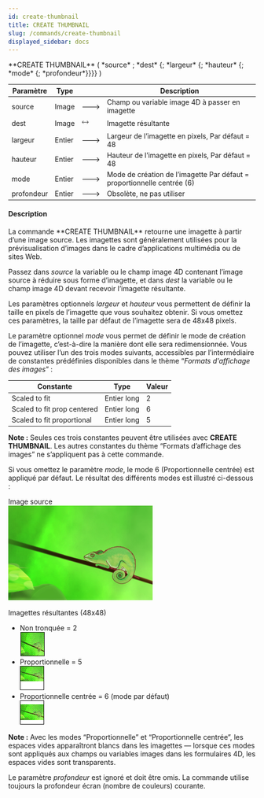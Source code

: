```yaml
---
id: create-thumbnail
title: CREATE THUMBNAIL
slug: /commands/create-thumbnail
displayed_sidebar: docs
---
```


<!--REF #_command_.CREATE THUMBNAIL.Syntax-->**CREATE THUMBNAIL** ( *source* ; *dest* {; *largeur* {; *hauteur* {; *mode* {; *profondeur*}}}} )<!-- END REF-->
<!--REF #_command_.CREATE THUMBNAIL.Params-->
| Paramètre | Type |  | Description |
| --- | --- | --- | --- |
| source | Image | &#x1F852; | Champ ou variable image 4D à passer en imagette |
| dest | Image | &#x1F858; | Imagette résultante |
| largeur | Entier | &#x1F852; | Largeur de l’imagette en pixels, Par défaut = 48 |
| hauteur | Entier | &#x1F852; | Hauteur de l’imagette en pixels, Par défaut = 48 |
| mode | Entier | &#x1F852; | Mode de création de l’imagette Par défaut = proportionnelle centrée (6) |
| profondeur | Entier | &#x1F852; | Obsolète, ne pas utiliser |

<!-- END REF-->

#### Description 

<!--REF #_command_.CREATE THUMBNAIL.Summary-->La commande **CREATE THUMBNAIL** retourne une imagette à partir d’une image source.<!-- END REF--> Les imagettes sont généralement utilisées pour la prévisualisation d’images dans le cadre d’applications multimédia ou de sites Web. 

Passez dans *source* la variable ou le champ image 4D contenant l’image source à réduire sous forme d’imagette, et dans *dest* la variable ou le champ image 4D devant recevoir l’imagette résultante. 

Les paramètres optionnels *largeur* et *hauteur* vous permettent de définir la taille en pixels de l’imagette que vous souhaitez obtenir. Si vous omettez ces paramètres, la taille par défaut de l’imagette sera de 48x48 pixels. 

Le paramètre optionnel *mode* vous permet de définir le mode de création de l’imagette, c’est-à-dire la manière dont elle sera redimensionnée. Vous pouvez utiliser l’un des trois modes suivants, accessibles par l’intermédiaire de constantes prédéfinies disponibles dans le thème “*Formats d'affichage des images*” :

| Constante                   | Type        | Valeur |
| --------------------------- | ----------- | ------ |
| Scaled to fit               | Entier long | 2      |
| Scaled to fit prop centered | Entier long | 6      |
| Scaled to fit proportional  | Entier long | 5      |

**Note :** Seules ces trois constantes peuvent être utilisées avec **CREATE THUMBNAIL**. Les autres constantes du thème “Formats d’affichage des images” ne s’appliquent pas à cette commande. 

Si vous omettez le paramètre *mode*, le mode 6 (Proportionnelle centrée) est appliqué par défaut. Le résultat des différents modes est illustré ci-dessous : 

Image source   
![](../assets/en/commands/pict27911.fr.png)

Imagettes résultantes (48x48)

* Non tronquée = 2  
![](../assets/en/commands/pict27912.fr.png)
* Proportionnelle = 5  
![](../assets/en/commands/pict27913.fr.png)
* Proportionnelle centrée = 6 (mode par défaut)  
![](../assets/en/commands/pict27914.fr.png)

**Note :** Avec les modes “Proportionnelle” et “Proportionnelle centrée”, les espaces vides apparaîtront blancs dans les imagettes — lorsque ces modes sont appliqués aux champs ou variables images dans les formulaires 4D, les espaces vides sont transparents. 

Le paramètre *profondeur* est ignoré et doit être omis. La commande utilise toujours la profondeur écran (nombre de couleurs) courante. 

